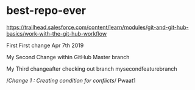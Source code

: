 # best-repo-ever
https://trailhead.salesforce.com/content/learn/modules/git-and-git-hub-basics/work-with-the-git-hub-workflow

First First change Apr 7th 2019

My Second Change within GitHub Master branch


My Third changeafter checking out branch mysecondfeaturebranch


/*Change 1 : Creating condition for conflicts*/
Pwaat1
